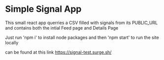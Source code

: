# Simple Signal App

This small react app querries a CSV filled with signals from its PUBLIC_URL and contains both the intial Feed page and Details Page

Just run 'npm i' to install node packages and then 'npm start' to run the site locally

can be found at this link https://signal-test.surge.sh/
